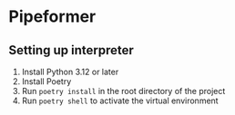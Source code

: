 # Pipeformer

## Setting up interpreter

1. Install Python 3.12 or later
2. Install Poetry
3. Run `poetry install` in the root directory of the project
4. Run `poetry shell` to activate the virtual environment

